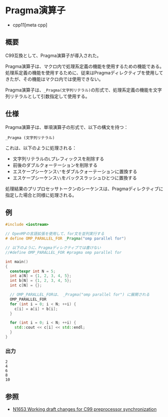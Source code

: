 # Pragma演算子
* cpp11[meta cpp]

## 概要
C99互換として、Pragma演算子が導入された。

Pragma演算子は、マクロ内で処理系定義の機能を使用するための機能である。処理系定義の機能を使用するために、従来はPragmaディレクティブを使用してきたが、その機能はマクロ内では使用できない。

Pragma演算子は、`_Pragma(文字列リテラル)`の形式で、処理系定義の機能を文字列リテラルとして引数指定して使用する。


## 仕様
Pragma演算子は、単項演算子の形式で、以下の構文を持つ：

```
_Pragma (文字列リテラル)
```

これは、以下のように処理される：

- 文字列リテラルの`L`プレフィックスを削除する
- 前後のダブルクォーテーションを削除する
- エスケープシーケンス`\"`をダブルクォーテーションに置換する
- エスケープシーケンス`\\`をバックスラッシュひとつに置換する

処理結果のプリプロセッサトークンのシーケンスは、Pragmaディレクティブに指定した場合と同様に処理される。


## 例
```cpp example
#include <iostream>

// OpenMPの言語拡張を使用して、for文を並列実行する
# define OMP_PARALLEL_FOR _Pragma("omp parallel for")

// 以下のように、Pragmaディレクティブでは書けない
//#define OMP_PARALLEL_FOR #pragma omp parallel for

int main()
{
  constexpr int N = 5;
  int a[N] = {1, 2, 3, 4, 5};
  int b[N] = {1, 2, 3, 4, 5};
  int c[N] = {};

  // OMP_PARALLEL_FORは、 _Pragma("omp parallel for") に展開される
  OMP_PARALLEL_FOR
  for (int i = 0; i < N; ++i) {
    c[i] = a[i] + b[i];
  }

  for (int i = 0; i < N; ++i) {
    std::cout << c[i] << std::endl;
  }
}
```

### 出力
```
2
4
6
8
10
```

## 参照
- [N1653 Working draft changes for C99 preprocessor synchronization](http://www.open-std.org/jtc1/sc22/wg21/docs/papers/2004/n1653.htm)

